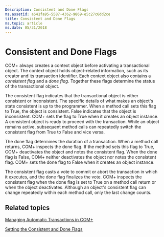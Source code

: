 ```yaml
---
Description: Consistent and Done Flags
ms.assetid: a641fa95-5587-4362-9869-e5c27c6dd2ce
title: Consistent and Done Flags
ms.topic: article
ms.date: 05/31/2018
---
```


# Consistent and Done Flags

COM+ always creates a context object before activating a transactional object. The context object holds object-related information, such as its creator and its transaction identifier. Each context object also contains a *consistent flag* and a *done flag*. Together these flags determine the status of the transactional object.

The consistent flag indicates that the transactional object is either consistent or inconsistent. The specific details of what makes an object's state consistent is up to the programmer. When a method call sets this flag to True, the object is consistent. False indicates that the object is inconsistent. COM+ sets the flag to True when it creates an object instance. A consistent object is ready to proceed with the transaction. While an object remains active, subsequent method calls can repeatedly switch the consistent flag from True to False and vice versa.

The done flag determines the duration of a transaction. When a method call returns, COM+ inspects the done flag. If the method sets this flag to True, COM+ deactivates the object and notes the consistent flag. When the done flag is False, COM+ neither deactivates the object nor notes the consistent flag. COM+ sets the done flag to False when it creates an object instance.

The consistent flag casts a vote to commit or abort the transaction in which it executes, and the done flag finalizes the vote. COM+ inspects the consistent flag when the done flag is set to True on a method call return or when the object deactivates. Although an object's consistent flag can change repeatedly within each method call, only the last change counts.

## Related topics

<dl> <dt>

[Managing Automatic Transactions in COM+](managing-automatic-transactions-in-com-.md)
</dt> <dt>

[Setting the Consistent and Done Flags](setting-the-consistent-and-done-flags.md)
</dt> </dl>

 

 



